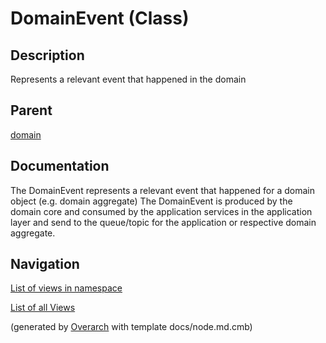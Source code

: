 
# DomainEvent (Class)
## Description
Represents a relevant event that happened in the domain

## Parent
[domain](../../../../../software-development/architecture/blueprint/clean-architecture/domain.md)

## Documentation
The DomainEvent represents a relevant event that happened for a domain object (e.g. domain aggregate)
                The DomainEvent is produced by the domain core and consumed by the application services
                in the application layer and send to the queue/topic for the application or respective domain aggregate.


## Navigation
[List of views in namespace](./views-in-namespace.md)

[List of all Views](../../../../../views.md)


(generated by [Overarch](https://github.com/soulspace-org/overarch) with template docs/node.md.cmb)
